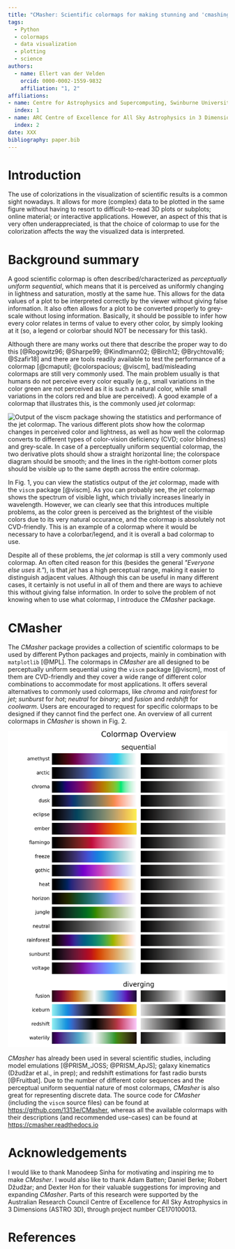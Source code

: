 ```yaml
---
title: "CMasher: Scientific colormaps for making stunning and 'cmashing' plots"
tags:
  - Python
  - colormaps
  - data visualization
  - plotting
  - science
authors:
  - name: Ellert van der Velden
    orcid: 0000-0002-1559-9832
    affiliation: "1, 2"
affiliations:
- name: Centre for Astrophysics and Supercomputing, Swinburne University of Technology, PO Box 218, Hawthorn, VIC 3122, Australia
  index: 1
- name: ARC Centre of Excellence for All Sky Astrophysics in 3 Dimensions (ASTRO 3D)
  index: 2
date: XXX
bibliography: paper.bib
---
```


# Introduction

The use of colorizations in the visualization of scientific results is a common sight nowadays.
It allows for more (complex) data to be plotted in the same figure without having to resort to difficult-to-read 3D plots or subplots; online material; or interactive applications.
However, an aspect of this that is very often underappreciated, is that the choice of colormap to use for the colorization affects the way the visualized data is interpreted.


# Background summary

A good scientific colormap is often described/characterized as _perceptually uniform sequential_, which means that it is perceived as uniformly changing in lightness and saturation, mostly at the same hue.
This allows for the data values of a plot to be interpreted correctly by the viewer without giving false information.
It also often allows for a plot to be converted properly to grey-scale without losing information.
Basically, it should be possible to infer how every color relates in terms of value to every other color, by simply looking at it (so, a legend or colorbar should NOT be necessary for this task).

Although there are many works out there that describe the proper way to do this [@Rogowitz96; @Sharpe99; @Kindlmann02; @Birch12; @Brychtova16; @Szafir18] and there are tools readily available to test the performance of a colormap [@cmaputil; @colorspacious; @viscm], bad/misleading colormaps are still very commonly used.
The main problem usually is that humans do not perceive every color equally (e.g., small variations in the color green are not perceived as it is such a natural color, while small variations in the colors red and blue are perceived).
A good example of a colormap that illustrates this, is the commonly used *jet* colormap:

![Output of the ``viscm`` package showing the statistics and performance of the *jet* colormap. The various different plots show how the colormap changes in perceived color and lightness, as well as how well the colormap converts to different types of color-vision deficiency (CVD; color blindness) and grey-scale. In case of a perceptually uniform sequential colormap, the two derivative plots should show a straight horizontal line; the colorspace diagram should be smooth; and the lines in the right-bottom corner plots should be visible up to the same depth across the entire colormap.](https://raw.githubusercontent.com/1313e/CMasher/master/docs/source/user/images/jet_viscm.png)

In Fig. 1, you can view the statistics output of the *jet* colormap, made with the ``viscm`` package [@viscm].
As you can probably see, the *jet* colormap shows the spectrum of visible light, which trivially increases linearly in wavelength.
However, we can clearly see that this introduces multiple problems, as the color green is perceived as the brightest of the visible colors due to its very natural occurance, and the colormap is absolutely not CVD-friendly.
This is an example of a colormap where it would be necessary to have a colorbar/legend, and it is overall a bad colormap to use.

Despite all of these problems, the *jet* colormap is still a very commonly used colormap.
An often cited reason for this (besides the general _"Everyone else uses it."_), is that *jet* has a high perceptual range, making it easier to distinguish adjacent values.
Although this can be useful in many different cases, it certainly is not useful in all of them and there are ways to achieve this without giving false information.
In order to solve the problem of not knowing when to use what colormap, I introduce the *CMasher* package.


# CMasher

The *CMasher* package provides a collection of scientific colormaps to be used by different Python packages and projects, mainly in combination with ``matplotlib`` [@MPL].
The colormaps in *CMasher* are all designed to be perceptually uniform sequential using the ``viscm`` package [@viscm], most of them are CVD-friendly and they cover a wide range of different color combinations to accommodate for most applications.
It offers several alternatives to commonly used colormaps, like *chroma* and *rainforest* for *jet*; *sunburst* for *hot*; *neutral* for *binary*; and *fusion* and *redshift* for *coolwarm*.
Users are encouraged to request for specific colormaps to be designed if they cannot find the perfect one.
An overview of all current colormaps in *CMasher* is shown in Fig. 2.

![Overview of all current colormaps in *CMasher*.](https://raw.githubusercontent.com/1313e/CMasher/master/cmasher/colormaps/cmap_overview.png)

*CMasher* has already been used in several scientific studies, including model emulations [@PRISM_JOSS; @PRISM_ApJS]; galaxy kinematics (Džudžar et al., in prep); and redshift estimations for fast radio bursts [@Fruitbat].
Due to the number of different color sequences and the perceptual uniform sequential nature of most colormaps, *CMasher* is also great for representing discrete data.
The source code for *CMasher* (including the ``viscm`` source files) can be found at https://github.com/1313e/CMasher, whereas all the available colormaps with their descriptions (and recommended use-cases) can be found at https://cmasher.readthedocs.io


# Acknowledgements

I would like to thank Manodeep Sinha for motivating and inspiring me to make *CMasher*.
I would also like to thank Adam Batten; Daniel Berke; Robert Džudžar; and Dexter Hon for their valuable suggestions for improving and expanding *CMasher*.
Parts of this research were supported by the Australian Research Council Centre of Excellence for All Sky Astrophysics in 3 Dimensions (ASTRO 3D), through project number CE170100013.


# References

